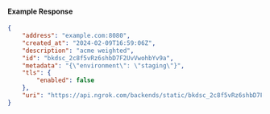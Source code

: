 <!-- Code generated for API Clients. DO NOT EDIT. -->

#### Example Response

```json
{
	"address": "example.com:8080",
	"created_at": "2024-02-09T16:59:06Z",
	"description": "acme weighted",
	"id": "bkdsc_2c8f5vRz6shbD7F2UvVwohbYv9a",
	"metadata": "{\"environment\": \"staging\"}",
	"tls": {
		"enabled": false
	},
	"uri": "https://api.ngrok.com/backends/static/bkdsc_2c8f5vRz6shbD7F2UvVwohbYv9a"
}
```
